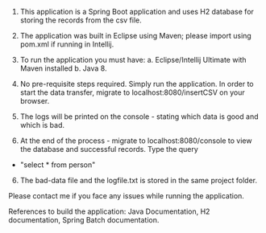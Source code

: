1. This application is a Spring Boot application and uses H2 database for storing the records from the csv file.
2. The application was built in Eclipse using Maven; please import using pom.xml if running in Intellij.
3. To run the application you must have:
	a. Eclipse/Intellij Ultimate with Maven installed
	b. Java 8.
	
4. No pre-requisite steps required. Simply run the application. In order to start the data transfer, migrate to localhost:8080/insertCSV on your browser. 
5. The logs will be printed on the console - stating which data is good and which is bad.

5. At the end of the process - migrate to localhost:8080/console to view the database and successful records. Type the query 
- "select * from person"

6. The bad-data file and the logfile.txt is stored in the same project folder.

Please contact me if you face any issues while running the application.
	
References to build the application:
Java Documentation, H2 documentation, Spring Batch documentation.
